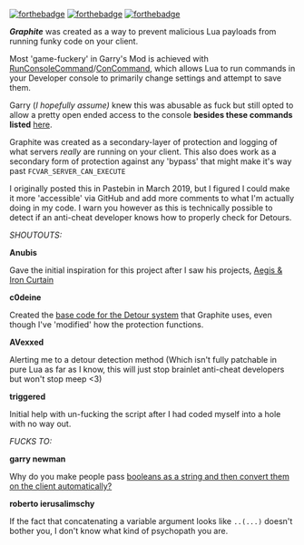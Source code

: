 
[![forthebadge](https://forthebadge.com/images/badges/fuck-it-ship-it.svg)](https://forthebadge.com) [![forthebadge](https://forthebadge.com/images/badges/you-didnt-ask-for-this.svg)](https://forthebadge.com) [![forthebadge](https://forthebadge.com/images/badges/built-with-resentment.svg)](https://forthebadge.com)

 ***Graphite*** was created as a way to prevent malicious Lua payloads from running funky code on your client.

Most 'game-fuckery' in Garry's Mod is achieved with [RunConsoleCommand](https://wiki.garrysmod.com/page/Global/RunConsoleCommand)/[ConCommand](https://wiki.garrysmod.com/page/Player/ConCommand), which allows Lua to run commands in your Developer console to primarily change settings and attempt to save them. 

Garry (*I hopefully assume)* knew this was abusable as fuck but still opted to allow a pretty open ended access to the console **besides these commands listed**  [here](https://wiki.garrysmod.com/page/Blocked_ConCommands). 

Graphite was created as a secondary-layer of protection and logging of what servers *really* are running on your client. This also does work as a secondary form of protection against any 'bypass' that might make it's way past `FCVAR_SERVER_CAN_EXECUTE`

I originally posted this in Pastebin in March 2019, but I figured I could make it more 'accessible' via GitHub and add more comments to what I'm actually doing in my code. I warn you however as this is technically possible to detect if an anti-cheat developer knows how to properly check for Detours.

*SHOUTOUTS:*

**Anubis**

Gave the initial inspiration for this project after I saw his projects, [Aegis & Iron Curtain](https://github.com/ProjectOdium/OdiumLua)

**c0deine** 

Created the [base code for the Detour system](https://pastebin.com/zXAUKBg2) that Graphite uses, even though I've 'modified' how the protection functions. 

**AVexxed**

 Alerting me to a detour detection method (Which isn't fully patchable in pure Lua as far as I know, this will just stop brainlet anti-cheat developers but won't stop meep <3)

**triggered**

Initial help with un-fucking the script after I had coded myself into a hole with no way out.



*FUCKS TO:*

**garry newman**

Why do you make people pass [booleans as a string and then convert them on the client automatically? ](https://wiki.garrysmod.com/page/Global/RunConsoleCommand)

**roberto ierusalimschy** 

If the fact that concatenating a variable argument looks like `..(...)` doesn't bother you, I don't know what kind of psychopath you are.

